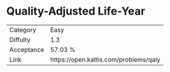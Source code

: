 # Quality-Adjusted Life-Year

<table>
    <tr>
        <td>Category</td>
        <td>Easy</td>
    </tr>
    <tr>
        <td>Diffulty</td>
        <td>1.3</td>
    </tr>
    <tr>
        <td>Acceptance</td>
        <td>57.03 %</td>
    </tr>
    <tr>
        <td>Link</td>
        <td>https://open.kattis.com/problems/qaly</td>
    </tr>
</table>